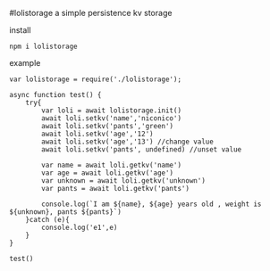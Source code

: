 #lolistorage
a simple persistence kv storage

install

    npm i lolistorage

example

    var lolistorage = require('./lolistorage');

    async function test() {
        try{
            var loli = await lolistorage.init()
            await loli.setkv('name','niconico')
            await loli.setkv('pants','green')
            await loli.setkv('age','12')
            await loli.setkv('age','13') //change value
            await loli.setkv('pants', undefined) //unset value

            var name = await loli.getkv('name')
            var age = await loli.getkv('age')
            var unknown = await loli.getkv('unknown')
            var pants = await loli.getkv('pants')

            console.log(`I am ${name}, ${age} years old , weight is ${unknown}, pants ${pants}`)
        }catch (e){
            console.log('e1',e)
        }
    }

    test()

